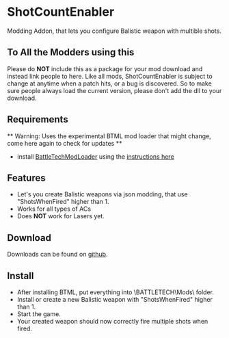 # ShotCountEnabler
Modding Addon, that lets you configure Balistic weapon with multible shots.

## To All the Modders using this
Please do **NOT** include this as a package for your mod download and instead link people to here. Like all mods, ShotCountEnabler is subject to change at anytime when a patch hits, or a bug is discovered. So to make sure people always load the current version, please don't add the dll to your download.

## Requirements
** Warning: Uses the experimental BTML mod loader that might change, come here again to check for updates **

* install [BattleTechModLoader](https://github.com/Mpstark/BattleTechModLoader/releases) using the [instructions here](https://github.com/Mpstark/BattleTechModLoader)

## Features
- Let's you create Balistic weapons via json modding, that use "ShotsWhenFired" higher than 1.
- Works for all types of ACs
- Does **NOT** work for Lasers yet.

## Download

Downloads can be found on [github](https://github.com/Morphyum/ShotCountEnabler/releases).

## Install
- After installing BTML, put  everything into \BATTLETECH\Mods\ folder.
- Install or create a new Balistic weapon with "ShotsWhenFired" higher than 1.
- Start the game.
- Your created weapon should now correctly fire multiple shots when fired.

